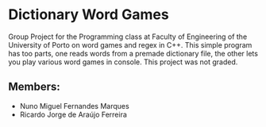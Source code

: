 # Dictionary Word Games

Group Project for the Programming class at Faculty of Engineering of the University of Porto on word games and regex in C++. This simple program has too parts, one reads words from a premade dictionary file, the other lets you play various word games in console. This project was not graded.


## Members:
* Nuno Miguel Fernandes Marques
* Ricardo Jorge de Araújo Ferreira
